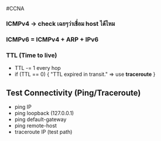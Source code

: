 #CCNA 

### ICMPv4 -> check เฉยๆว่าเชื่อม host ได้ไหม
### ICMPv6 = ICMPv4 + ARP + IPv6

### TTL (Time to live)
- TTL -= 1 every hop
- if (TTL == 0) { "TTL expired in transit." => use **traceroute** }

## Test Connectivity (Ping/Traceroute)
- ping IP
- ping loopback (127.0.0.1)
- ping default-gateway
- ping remote-host
- traceroute IP (test path)